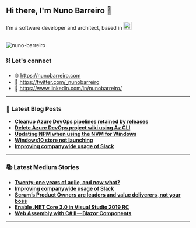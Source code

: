 ## Hi there, I'm Nuno Barreiro 👋

I'm a software developer and architect, based in <img src="https://github.githubassets.com/images/icons/emoji/unicode/1f1f5-1f1f9.png?v8" alt="Portugal" width="22">

<br />

<img align="center" src="https://github-readme-stats.vercel.app/api?username=nuno-barreiro&show_icons=true&hide_border=true&custom_title=Nuno%27s%20Stats" alt="nuno-barreiro" />

<br />

### ⛓️ Let's connect
- 🌐 https://nunobarreiro.com
- 🐤 https://twitter.com/_nunobarreiro
- 💼 https://www.linkedin.com/in/nunobarreiro/

---

### 📕 Latest Blog Posts
<!--START_SECTION:blogfeed-->
- **[Cleanup Azure DevOps pipelines retained by releases](https:&#x2F;&#x2F;nunobarreiro.com&#x2F;posts&#x2F;cleanup-devops-pipelines-retained)**
- **[Delete Azure DevOps project wiki using Az CLI](https:&#x2F;&#x2F;nunobarreiro.com&#x2F;posts&#x2F;delete-azure-devops-project-wiki-with-az-cli)**
- **[Updating NPM when using the NVM for Windows](https:&#x2F;&#x2F;nunobarreiro.com&#x2F;posts&#x2F;updating-npm-with-nvm-for-windows)**
- **[Windows10 store not launching](https:&#x2F;&#x2F;nunobarreiro.com&#x2F;posts&#x2F;win10-store-not-launching)**
- **[Improving companywide usage of Slack](https:&#x2F;&#x2F;nunobarreiro.com&#x2F;posts&#x2F;improving-companywide-usage-of-slack)**
<!--END_SECTION:blogfeed-->

---

### 📚 Latest Medium Stories
<!--START_SECTION:mediumfeed-->
- **[Twenty-one years of agile, and now what?](https:&#x2F;&#x2F;medium.com&#x2F;@nunobarreiro&#x2F;twenty-one-years-of-agile-and-now-what-c35a5ed550bf?source&#x3D;rss-a43e7ffb7972------2)**
- **[Improving companywide usage of Slack](https:&#x2F;&#x2F;medium.com&#x2F;@nunobarreiro&#x2F;improving-companywide-usage-of-slack-bb6bf58719e5?source&#x3D;rss-a43e7ffb7972------2)**
- **[Scrum’s Product Owners are leaders and value deliverers, not your boss](https:&#x2F;&#x2F;medium.com&#x2F;@nunobarreiro&#x2F;scrums-product-owners-are-leaders-and-value-deliverers-not-your-boss-9e9a89deb98c?source&#x3D;rss-a43e7ffb7972------2)**
- **[Enable .NET Core 3.0 in Visual Studio 2019 RC](https:&#x2F;&#x2F;medium.com&#x2F;@nunobarreiro&#x2F;enable-net-core-3-0-in-visual-studio-2019-rc-c8eb8d0b708c?source&#x3D;rss-a43e7ffb7972------2)**
- **[Web Assembly with C# II — Blazor Components](https:&#x2F;&#x2F;medium.com&#x2F;@nunobarreiro&#x2F;web-assembly-with-c-ii-blazor-components-4dabcf40e560?source&#x3D;rss-a43e7ffb7972------2)**
<!--END_SECTION:mediumfeed-->

---